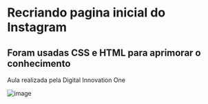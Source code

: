 # Recriando pagina inicial do Instagram

## Foram usadas CSS e HTML para aprimorar o conhecimento

Aula realizada pela Digital Innovation One


![image](https://user-images.githubusercontent.com/30122707/128416088-1d38ddfe-0854-4fa9-9376-5ad9d54cc8fe.png)
